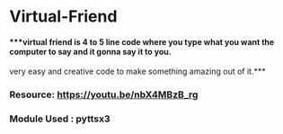 # Virtual-Friend
#### ***virtual friend is 4 to 5 line code where you type what you want the computer to say and it gonna say it to you. 
very easy and creative code to make something amazing out of it.***
### Resource: https://youtu.be/nbX4MBzB_rg
### Module Used : pyttsx3
